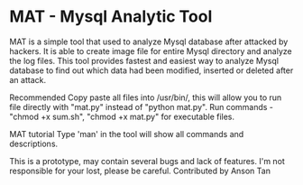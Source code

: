 # MAT - Mysql Analytic Tool

MAT is a simple tool that used to analyze Mysql database after attacked by hackers. It is able to create image file for entire Mysql directory and analyze the log files. This tool provides fastest and easiest way to analyze Mysql database to find out which data had been modified, inserted or deleted after an attack. 

Recommended
Copy paste all files into /usr/bin/, this will allow you to run file directly with "mat.py" instead of "python mat.py". Run commands - "chmod +x sum.sh", "chmod +x mat.py" for executable files. 

MAT tutorial
Type 'man' in the tool will show all commands and descriptions. 


This is a prototype, may contain several bugs and lack of features. I'm not responsible for your lost, please be careful.
Contributed by Anson Tan
